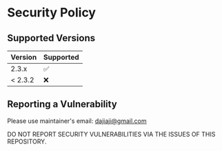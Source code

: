 # Security Policy

## Supported Versions

| Version | Supported          |
| ------- | ------------------ |
| 2.3.x   | :white_check_mark: |
| < 2.3.2 | :x:                |

## Reporting a Vulnerability

Please use maintainer's email: dajiaji@gmail.com

DO NOT REPORT SECURITY VULNERABILITIES VIA THE ISSUES OF THIS REPOSITORY.
